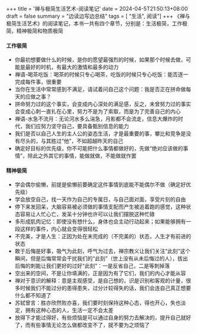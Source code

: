 +++
title = '禅与极简生活艺术-阅读笔记'
date = 2024-04-5T21:50:13+08:00
draft = false
summary = "边读边写边总结"
tags = [ "生活", 阅读"]
+++
《禅与极简生活艺术》的阅读笔记，本书一共有四个章节，分别是：生活极简，工作极简，精神极简和物质极简
#### 工作极简
- 你最初想要做什么的时候，是你的愿望最强烈的时候，如果那个时候去做，可能是最好的时机，有最大的激情和最多的动力
- 禅语-喝茶吃饭：喝茶的时候只专心喝茶，吃饭的时候只专心吃饭：能否逐一完成每件事，很重要
- 当你在生活中常常感到不满足，请试着问自己这个问题：我是否正在拼命做每天的应做之事？
- 拼命努力过的这个事实，会变成内心深处的满足感，反之，未曾努力过的事实会变成心刺一直扎在心里，努力不是为了索取，而是为了完善自己的内心
- 禅语-水急不流月：无论河水多么湍急，月影都不会流走，信息大爆炸的时代，我们应努力坚守自己，要具备甄别信息的能力
- 我们是否以自己人生的主人公的姿态生活，才是最重要的事，攀比和竞争是没有尽头的，与其胜过“他”，不如超越昨天的自己
- 确定好目标的优先级，你不可能把什么事情都做好的，先做“绝对应该做的事情”，除此之外其它的事情，能做就做，不能做就作罢
#### 精神极简
- 学会偶尔偷懒，前提是偷懒前要确定这件事情到底能不能偶尔不做（确定好优先级）
- 学会放空自己，找一天作为自己的专属日，与自己面对面，享受片刻的自由
- 停下来发回呆，大脑容易被必须做的事情支配而产生被追着跑的感觉，这种状态容易让人忙心亡，发呆十分钟也许可以让我们摆脱这种忙碌
- 多形成肌肉记忆：即使没有想什么，身体也会主动行动起来；如果能够拥有一段这样的事件，内心就会变得很轻松
- 不完美，才是人生：正因为处在未完成的（不完美的）状态，人生才有前进的状态
- 敢于后悔是好事，吸气为此刻，呼气为过去，禅宗教义让我们关注“此刻”这个瞬间，但是后悔常常会干扰我们的“此刻”（世上没有从未后悔过的人），拔出后悔的刺能让我们更好的过好“此刻”：一是反省自己，二是等刺掉落
- 空出来的空间，不是让你填满的，正是因为有了它们，我们的内心才能从容
- 禅对于意识的解释：意是主观感受，是自己想的，识是识别和客观的计量，很多时候我们不能过分的患得患失，过分计较得失的话，我们会连自己真正想要什么都不知道了
- 苏轼曾言：胜亦欣然败亦喜，我们要时刻保持这种心态，得也开心，失也淡定，拥有这种心态的人，生活一定不会太差
- 放得下才能过得好，有些烦恼是可以通过自身的努力去解决的，提升自己就好了，而有些事情无论怎么做都改变不了，就不要为之烦恼了